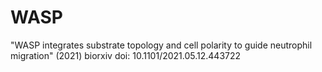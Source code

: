 # WASP
"WASP integrates substrate topology and cell polarity to guide neutrophil migration" (2021) biorxiv doi: 10.1101/2021.05.12.443722
